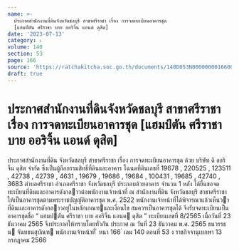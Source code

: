```yaml
---
name: >-
  ประกาศสำนักงานที่ดินจังหวัดชลบุรี สาขาศรีราชา เรื่อง การจดทะเบียนอาคารชุด
  [แฮมป์ตัน ศรีราชา บาย ออริจิ้น แอนด์ ดุสิต]
date: '2023-07-13'
category: ง
volume: 140
section: 53
page: 166
source: 'https://ratchakitcha.soc.go.th/documents/140D053N0000000016600.pdf'
draft: true
---
```


# ประกาศสำนักงานที่ดินจังหวัดชลบุรี สาขาศรีราชา เรื่อง การจดทะเบียนอาคารชุด [แฮมป์ตัน ศรีราชา บาย ออริจิ้น แอนด์ ดุสิต]

ประกาศสํานักงานที่ดิน จังหวัดชลบุรี สาขาศรีราชา เรื่อง การจดทะเบียนอาคารชุด ด้วย บริษัท ดิ ออริจิ้น ดุสิต จํากัด ซึ่งเป็นผู้ถือกรรมสิทธิ์ที่ดินและอาคาร โฉนดที่ดินเลขที่ 19678 , 220525 , 123511 , 42738 , 42739 , 4631 , 19679 , 19686 , 19684 , 100431 , 19685 , 42740 , 3683 ตําบลศรีราชา อําเภอศรีราชา จังหวัดชลบุรี ประกอบด้วยอาคาร จํานวน 1 หลัง ได้ยื่นขอจดทะเบียนที่ดินและอาคารดังกลาวต่อพนักงานเจ้าหน้าที่ ณ สํานักงานที่ดิน จังหวัดชลบุรี สาขาศรีราชา ให้เป็นอาคารชุดตามพระราชบัญญัติอาคารชุด พ.ศ. 2522 พนักงานเจ้าหน้าที่ได้พิจารณาแล้วเห็นวาที่ดินและอาคารดังกลาวอยู่ในหลักเกณฑและเงื่อนไข สมควรเป็นอาคารชุดได้ จึงรับจดทะเบียนเป็นอาคารชุดชื่อ “ แฮมปตัน ศรีราชา บาย ออริจิ้น แอนด ดุสิต ” ทะเบียนเลขที่ 8/2565 เมื่อวันที่ 23 ธันวาคม 2565 จึงประกาศให้ทราบโดยทั่วกัน ประกาศ ณ วันที่ 23 ธันวาคม พ.ศ. 2565 ธนวรรธน จันทธนสุบัณฑ พนักงานเจ้าหน้าที่ ้ หนา 166 ่ เลม 140 ตอนที่ 53 ง ราชกิจจานุเบกษา 13 กรกฎาคม 2566
